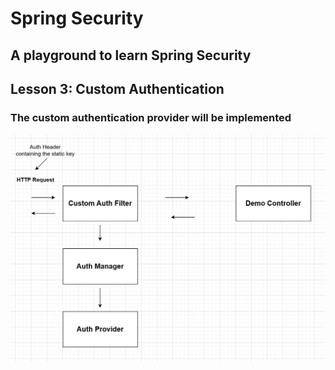 # Spring Security
## A playground to learn Spring Security
## Lesson 3: Custom Authentication
### The custom authentication provider will be implemented
![My Photo](lesson3.png)

